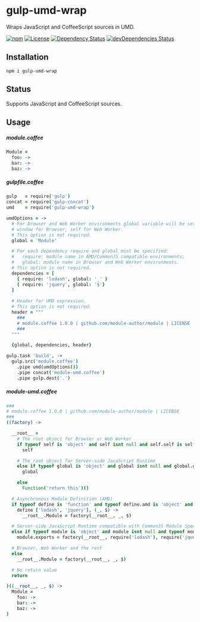 # gulp-umd-wrap
Wraps JavaScript and CoffeeScript sources in UMD.

[![npm](https://img.shields.io/npm/v/gulp-umd-wrap.svg)](https://www.npmjs.com/package/gulp-umd-wrap)
[![License](https://img.shields.io/github/license/yivo/gulp-umd-wrap.svg)](https://github.com/yivo/gulp-umd-wrap)
[![Dependency Status](https://img.shields.io/david/yivo/gulp-umd-wrap.svg)](https://david-dm.org/yivo/gulp-umd-wrap)
[![devDependencies Status](https://img.shields.io/david/dev/yivo/gulp-umd-wrap.svg)](https://david-dm.org/yivo/gulp-umd-wrap?type=dev)

## Installation
```
npm i gulp-umd-wrap
```

## Status
Supports JavaScript and CoffeeScript sources.

## Usage
##### module.coffee
```coffee
Module =
  foo: ->
  bar: ->
  baz: ->
```

##### gulpfile.coffee
```coffee
gulp   = require('gulp')
concat = require('gulp-concat')
umd    = require('gulp-umd-wrap')

umdOptions = ->
  # For Browser and Web Worker environments global variable will be set on this: 
  # window for Browser, self for Web Worker.
  # This option is not required.
  global = 'Module'

  # For each dependency require and global must be specified:
  #   require: module name in AMD/CommonJS compatible environments;
  #   global: module name in Browser and Web Worker environments.
  # This option is not required.
  dependencies = [
    { require: 'lodash', global: '_' }
    { require: 'jquery', global: '$'}
  ]
  
  # Header for UMD expression.
  # This option is not required.
  header = """
    ###
    # module.coffee 1.0.0 | github.com/module-author/module | LICENSE
    ###
  """

  {global, dependencies, header}

gulp.task 'build', ->
  gulp.src('module.coffee')
    .pipe umd(umdOptions())
    .pipe concat('module-umd.coffee')
    .pipe gulp.dest('.')
```

##### module-umd.coffee
```coffee
###
# module.coffee 1.0.0 | github.com/module-author/module | LICENSE
###
((factory) ->

  __root__ = 
    # The root object for Browser or Web Worker
    if typeof self is 'object' and self isnt null and self.self is self
      self

    # The root object for Server-side JavaScript Runtime
    else if typeof global is 'object' and global isnt null and global.global is global
      global

    else
      Function('return this')()

  # Asynchronous Module Definition (AMD)
  if typeof define is 'function' and typeof define.amd is 'object' and define.amd isnt null
    define ['lodash', 'jquery'], (_, $) ->
      __root__.Module = factory(__root__, _, $)

  # Server-side JavaScript Runtime compatible with CommonJS Module Spec
  else if typeof module is 'object' and module isnt null and typeof module.exports is 'object' and module.exports isnt null
    module.exports = factory(__root__, require('lodash'), require('jquery'))

  # Browser, Web Worker and the rest
  else
    __root__.Module = factory(__root__, _, $)

  # No return value
  return

)((__root__, _, $) ->
  Module =
    foo: ->
    bar: ->
    baz: ->
)
```
